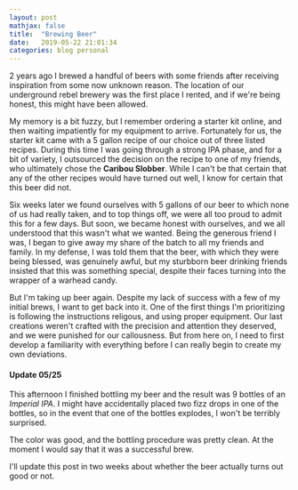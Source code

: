 ```yaml
---
layout: post
mathjax: false
title:  "Brewing Beer"
date:   2019-05-22 21:01:34
categories: blog personal
---
```


2 years ago I brewed a handful of beers with some friends after receiving
inspiration from some now unknown reason. The location of our underground
rebel brewery was the first place I rented, and if we're being honest, this
might have been allowed.

My memory is a bit fuzzy, but I remember ordering a starter kit online, and
then waiting impatiently for my equipment to arrive. Fortunately for us, the
starter kit came with a 5 gallon recipe of our choice out of three listed
recipes. During this time I was going through a strong IPA phase, and for a
bit of variety, I outsourced the decision on the recipe to one of my friends,
who ultimately chose the **Caribou Slobber**. While I can't be that certain
that any of the other recipes would have turned out well, I know for certain
that this beer did not.

Six weeks later we found ourselves with 5 gallons of our beer to which none of
us had really taken, and to top things off, we were all too proud to admit this
for a few days. But soon, we became honest with ourselves, and we all
understood that this wasn't what we wanted. Being the generous friend I was, I
began to give away my share of the batch to all my friends and family. In my
defense, I was told them that the beer, with which they were being blessed, was
genuinely awful, but my sturbborn beer drinking friends insisted that this was
something special, despite their faces turning into the wrapper of a warhead
candy.

But I'm taking up beer again. Despite my lack of success with a few of my
initial brews, I want to get back into it. One of the first things I'm
prioritizing is following the instructions religous, and using proper
equipment. Our last creations weren't crafted with the precision and attention
they deserved, and we were punished for our callousness. But from here on, I
need to first develop a familiarity with everything before I can really
begin to create my own deviations.

#### **Update 05/25**

This afternoon I finished bottling my beer and the result was 9 bottles of
an *Imperial IPA*. I might have accidentally placed two fizz drops in one
of the bottles, so in the event that one of the bottles explodes, I won't be
terribly surprised.

The color was good, and the bottling procedure was pretty clean. At the
moment I would say that it was a successful brew.

I'll update this post in two weeks about whether the beer actually turns out
good or not.
